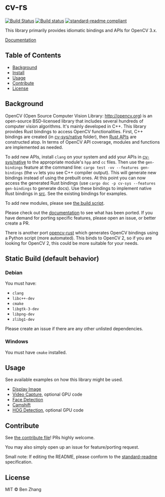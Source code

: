 # cv-rs

[![Build Status][travis-image]][travis-url]
[![Build status][appveyor-image]][appveyor-url]
[![standard-readme compliant][standard-readme-image]][standard-readme-url]

This library primarily provides idiomatic bindings and APIs for OpenCV 3.x.

[Documentation](https://nebgnahz.github.io/cv-rs/cv/)

## Table of Contents

- [Background](#background)
- [Install](#install)
- [Usage](#usage)
- [Contribute](#contribute)
- [License](#license)

## Background

OpenCV (Open Source Computer Vision Library: http://opencv.org) is an
open-source BSD-licensed library that includes several hundreds of computer
vision algorithms. It's mainly developed in C++. This library provides Rust
bindings to access OpenCV functionalities. First, C++ bindings are created
(in [cv-sys/native](cv-sys/native) folder), then [Rust APIs](src/lib.rs) are constructed
atop. In terms of OpenCV API coverage, modules and functions are implemented as needed.

To add new APIs, install `clang` on your system and add your APIs in
[cv-sys/native](cv-sys/native) to the appropriate module's `hpp` and `cc` files.
Then use the `gen-bindings` feature at the command line:
`cargo test -vv --features gen-bindings` (the `vv` lets you see
C++ compiler output). This will generate new bindings instead
of using the prebuilt ones. At this point you can now access the generated Rust
bindings (use `cargo doc -p cv-sys --features gen-bindings` to generate docs).
Use these bindings to implement native Rust bindings in [src](src). See the
existing bindings for examples.

To add new modules, please see [the build script](cv-sys/build.rs).

Please check out the [documentation](https://nebgnahz.github.io/cv-rs/cv/) to
see what has been ported. If you have demand for porting specific features,
please open an issue, or better create a PR.

There is another port [opencv-rust](https://github.com/kali/opencv-rust/) which
generates OpenCV bindings using a Python script (more automated). This binds
to OpenCV 2, so if you are looking for OpenCV 2, this could be more suitable for
your needs.

## Static Build (default behavior)

### Debian

You must have:

- `clang`
- `libc++-dev`
- `cmake`
- `libgtk-3-dev`
- `libpng-dev`
- `zlibg1-dev`

Please create an issue if there are any other unlisted dependencies.

### Windows

You must have `cmake` installed.

## Usage

See available examples on how this library might be used.

- [Display Image](examples/display_image.rs)
- [Video Capture](examples/video_capture.rs), optional GPU code
- [Face Detection](examples/face_detect.rs)
- [Camshift](examples/camshift.rs)
- [HOG Detection](examples/hog.rs), optional GPU code

## Contribute

See [the contribute file](CONTRIBUTING.md)! PRs highly welcome.

You may also simply open up an issue for feature/porting request.

Small note: If editing the README, please conform to the
[standard-readme](https://github.com/RichardLitt/standard-readme) specification.

## License

MIT © Ben Zhang

<!-- links -->
[travis-image]: https://travis-ci.org/nebgnahz/cv-rs.svg?branch=master
[travis-url]: https://travis-ci.org/nebgnahz/cv-rs
[appveyor-image]: https://ci.appveyor.com/api/projects/status/dutogjshst3oyra2/branch/master?svg=true
[appveyor-url]: https://ci.appveyor.com/project/nebgnahz/cv-rs
[standard-readme-image]: https://img.shields.io/badge/standard--readme-OK-green.svg?style=flat-square
[standard-readme-url]: https://github.com/RichardLitt/standard-readme
[opencv-intro]: http://docs.opencv.org/3.1.0/df/d65/tutorial_table_of_content_introduction.html
